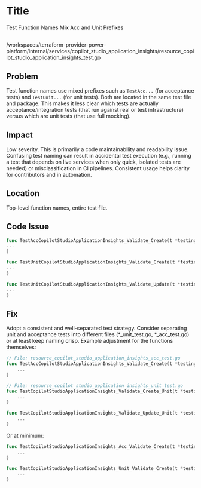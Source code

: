 # Title

Test Function Names Mix Acc and Unit Prefixes

##

/workspaces/terraform-provider-power-platform/internal/services/copilot_studio_application_insights/resource_copilot_studio_application_insights_test.go

## Problem

Test function names use mixed prefixes such as `TestAcc...` (for acceptance tests) and `TestUnit...` (for unit tests). Both are located in the same test file and package. This makes it less clear which tests are actually acceptance/integration tests (that run against real or test infrastructure) versus which are unit tests (that use full mocking). 

## Impact

Low severity. This is primarily a code maintainability and readability issue. Confusing test naming can result in accidental test execution (e.g., running a test that depends on live services when only quick, isolated tests are needed) or misclassification in CI pipelines. Consistent usage helps clarity for contributors and in automation.

## Location

Top-level function names, entire test file.

## Code Issue

```go
func TestAccCopilotStudioApplicationInsights_Validate_Create(t *testing.T) {
...
}

func TestUnitCopilotStudioApplicationInsights_Validate_Create(t *testing.T) {
...
}

func TestUnitCopilotStudioApplicationInsights_Validate_Update(t *testing.T) {
...
}
```

## Fix

Adopt a consistent and well-separated test strategy. Consider separating unit and acceptance tests into different files (*_unit_test.go, *_acc_test.go) or at least keep naming crisp. Example adjustment for the functions themselves:

```go
// File: resource_copilot_studio_application_insights_acc_test.go
func TestAccCopilotStudioApplicationInsights_Validate_Create(t *testing.T) {
    ...
}

// File: resource_copilot_studio_application_insights_unit_test.go
func TestCopilotStudioApplicationInsights_Validate_Create_Unit(t *testing.T) {
    ...
}

func TestCopilotStudioApplicationInsights_Validate_Update_Unit(t *testing.T) {
    ...
}
```

Or at minimum:

```go
func TestCopilotStudioApplicationInsights_Acc_Validate_Create(t *testing.T) {
    ...
}

func TestCopilotStudioApplicationInsights_Unit_Validate_Create(t *testing.T) {
    ...
}
```
